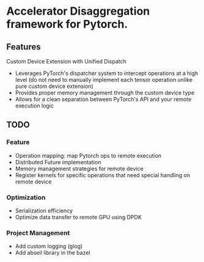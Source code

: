 # Accelerator Disaggregation framework for Pytorch.

## Features
Custom Device Extension with Unified Dispatch
- Leverages PyTorch's dispatcher system to intercept operations at a high level (do not need to manually implement each tensor operation unlike pure custom device extension)
- Provides proper memory management through the custom device type
- Allows for a clean separation between PyTorch's API and your remote execution logic

## TODO
### Feature
- Operation mapping: map Pytorch ops to remote execution
- Distributed Future implementation
- Memory management strategies for remote device
- Register kernels for specific operations that need special handling on remote device

### Optimization
- Serialization efficiency
- Optimize data transfer to remote GPU using DPDK

### Project Management
- Add custom logging (glog)
- Add abseil library in the bazel

